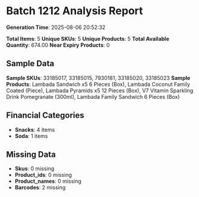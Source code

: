# Batch 1212 Analysis Report

**Generation Time**: 2025-08-06 20:52:32

**Total Items**: 5
**Unique SKUs**: 5
**Unique Products**: 5
**Total Available Quantity**: 674.00
**Near Expiry Products**: 0

## Sample Data
**Sample SKUs**: 33185017, 33185015, 7930181, 33185020, 33185023
**Sample Products**: Lambada Sandwich x5 6 Pieces (Box), Lambada Coconut Family Coated (Piece), Lambada Pyramids x5 12 Pieces (Box), V7 Vitamin Sparkling Drink Pomegranate (300ml), Lambada Family Sandwich 6 Pieces (Box)

## Financial Categories
- **Snacks**: 4 items
- **Soda**: 1 items

## Missing Data
- **Skus**: 0 missing
- **Product_ids**: 0 missing
- **Product_names**: 0 missing
- **Barcodes**: 2 missing
